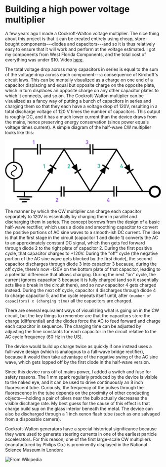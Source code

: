 # Building a high power voltage multiplier

A few years ago I made a Cockroft-Walton voltage multiplier. The nice thing about this project is that it can be created entirely using cheap, store-bought components---diodes and capacitors---and so it is thus relatively easy to ensure that it will work and perform at the voltage estimated. I got my components from West Florida Components, and the total cost of everything was under $10. Video [here](https://www.youtube.com/watch?v=7zbK2kPf3zg).

The total voltage drop across many capacitors in series is equal to the sum of the voltage drop across each component---a consequence of Kirchoff's circuit laws. This can be mentally visualized as a charge on one end of a capacitor displacing and equal but opposite charge on the opposite plate, which in turn displaces an opposite charge on any other capacitor plates to which it connects, and so on. The Cockroft-Walton multiplier can be visualized as a fancy way of putting a bunch of capacitors in series and charging them so that they each have a voltage drop of 120V, resulting in a total discharge voltage of 120 V times the number of capacitors. This output is roughly DC, and it has a much lower current than the device draws from the mains, hence preserving energy conservation (since power equals voltage times current). A simple diagram of the half-wave CW multiplier looks like this:

![](./resources/cockcroft_walton_voltage_multiplier.png) 

The manner by which the CW multiplier can charge each capacitor separately to 120V is essentially by charging them in parallel and discharging them in series. The concept borrows from the design of a basic half-wave rectifier, which uses a diode and smoothing capacitor to convert the positive portions of AC sine waves to a smooth-ish DC current. The idea is that the first stage in the circuit (capacitor 1 and diode 1) converts the AC to an approximately constant DC signal, which then gets fed forward through diode 2 to the right plate of capacitor 2. During the first positive cycle, that capacitor charges to +120V. During the "off" cycle (the negative portion of the AC sine wave gets blocked by the first diode), the second capacitor discharges through diode 3 into capacitor 3 because, during the off cycle, there's now -120V on the bottom plate of that capacitor, leading to a potential difference that allows charging. During the next "on" cycle, the current ignores capacitor 3 because it is fully charged (and so it essentially acts like a break in the circuit there), and so now capacitor 4 gets charged instead. During the next off cycle, capacitor 4 discharges through diode 4 to charge capacitor 5, and the cycle repeats itself until, after `(number of capacitors) x (charging time)` all the capacitors are charged.

There are several equivalent ways of visualizing what is going on in the CW circuit, but the key things to remember are that the capacitors store the charge (differential) and the diodes force the AC to feed forward and charge each capacitor in sequence. The charging time can be adjusted by adjusting the time constants for each capacitor in the circuit relative to the AC cycle frequency (60 Hz in the US).

The device would build up charge twice as quickly if one instead uses a full-wave design (which is analogous to a full-wave bridge rectifier), because it would then take advantage of the negative swing of the AC sine wave, which gets lopped off by the first diode in the half-wave version.

Since this device runs off of mains power, I added a switch and fuse for safety reasons. The 1 mm spark regularly produced by the device is visible to the naked eye, and it can be used to drive continuously an 8 inch fluorescent tube. Curiously, the frequency of the pulses through the fluorescence in the tube depends on the proximity of other conducting objects---holding a pair of pliers near the bulb actually decreases the visible discharge rate. My best guess for the cause of this effect is that charge build sup on the glass interior beneath the metal. The device can also be discharged through a 1 inch xenon flash tube (such as one salvaged from a disposable camera).

Cockroft-Walton generators have a special historical significance because they were used to generate steering currents in one of the earliest particle accelerators. For this reason, one of the first large-scale CW multipliers (manufactured by Philips Co.) is prominently displayed in the National Science Museum in London:

![From Wikipedia](./resources/cockcrofte28093walton_generator_2012.jpg) 